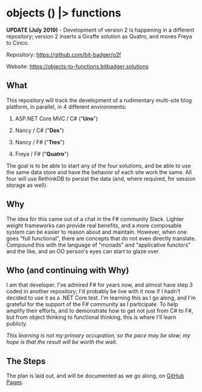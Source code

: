 # objects () |> functions

**UPDATE (July 2019)** - Development of version 2 is happening in a different repository; version 2 inserts a Giraffe solution as Quatro, and moves Freya to Cinco.

Repository: https://github.com/bit-badger/o2f

Website: https://objects-to-functions.bitbadger.solutions

## What

This repository will track the development of a rudimentary multi-site blog platform, in parallel, in 4 different
environments:

1. ASP.NET Core MVC / C# ("**Uno**")

2. Nancy / C# ("**Dos**")

3. Nancy / F# ("**Tres**")

4. Freya / F# ("**Quatro**")

The goal is to be able to start any of the four solutions, and be able to use the same data store and have the behavior
of each site work the same.  All four will use RethinkDB to persist the data (and, where required, for session storage
as well).

## Why

The idea for this came out of a chat in the F# community Slack.  Lighter weight frameworks can provide real benefits,
and a more composable system can be easier to reason about and maintain.  However, when one goes "full functional",
there are concepts that do not even directly translate.  Compound this with the language of "monads" and "applicative
functors" and the like, and an OO person's eyes can start to glaze over.

## Who (and continuing with Why)

I am that developer.  I've admired F# for years now, and almost have step 3 coded in another repository; I'd probably
be live with it now if I hadn't decided to use it as a .NET Core test.  I'm learning this as I go along, and I'm
grateful for the support of the F# community as I participate.  To help amplify their efforts, and to demonstrate how
to get not just from C# to F#, but from object thinking to functional thinking, this is where I'll learn publicly.

_This learning is not my primary occupation, so the pace may be slow; my hope is that the result will be worth the wait._

## The Steps

The plan is laid out, and will be documented as we go along, on
[GitHub Pages](https://danieljsummers.github.io/FromObjectsToFunctions/).
